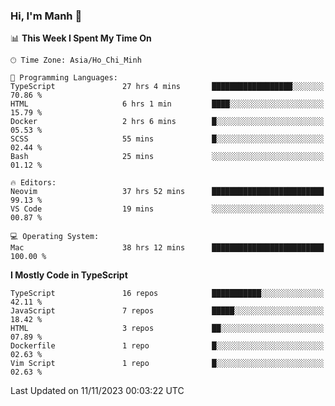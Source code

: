 ### Hi, I'm Manh 👋

<!--START_SECTION:waka-->
📊 **This Week I Spent My Time On** 

```text
🕑︎ Time Zone: Asia/Ho_Chi_Minh

💬 Programming Languages: 
TypeScript               27 hrs 4 mins       ██████████████████░░░░░░░   70.86 % 
HTML                     6 hrs 1 min         ████░░░░░░░░░░░░░░░░░░░░░   15.79 % 
Docker                   2 hrs 6 mins        █░░░░░░░░░░░░░░░░░░░░░░░░   05.53 % 
SCSS                     55 mins             █░░░░░░░░░░░░░░░░░░░░░░░░   02.44 % 
Bash                     25 mins             ░░░░░░░░░░░░░░░░░░░░░░░░░   01.12 % 

🔥 Editors: 
Neovim                   37 hrs 52 mins      █████████████████████████   99.13 % 
VS Code                  19 mins             ░░░░░░░░░░░░░░░░░░░░░░░░░   00.87 % 

💻 Operating System: 
Mac                      38 hrs 12 mins      █████████████████████████   100.00 % 
```

**I Mostly Code in TypeScript** 

```text
TypeScript               16 repos            ███████████░░░░░░░░░░░░░░   42.11 % 
JavaScript               7 repos             █████░░░░░░░░░░░░░░░░░░░░   18.42 % 
HTML                     3 repos             ██░░░░░░░░░░░░░░░░░░░░░░░   07.89 % 
Dockerfile               1 repo              █░░░░░░░░░░░░░░░░░░░░░░░░   02.63 % 
Vim Script               1 repo              █░░░░░░░░░░░░░░░░░░░░░░░░   02.63 % 
```




 Last Updated on 11/11/2023 00:03:22 UTC
<!--END_SECTION:waka-->
